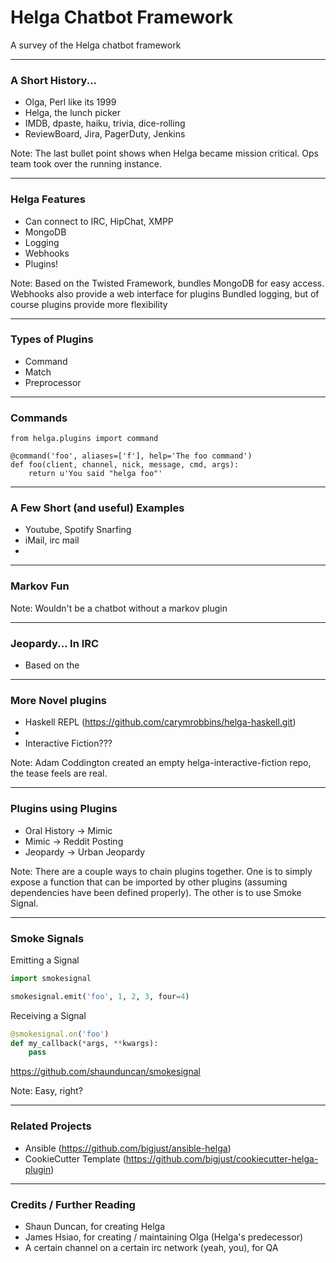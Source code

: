 # Helga Chatbot Framework

A survey of the Helga chatbot framework

---

### A Short History...

- Olga, Perl like its 1999
- Helga, the lunch picker
- IMDB, dpaste, haiku, trivia, dice-rolling
- ReviewBoard, Jira, PagerDuty, Jenkins

Note:
The last bullet point shows when Helga became mission critical. Ops team took
over the running instance.

---

### Helga Features

- Can connect to IRC, HipChat, XMPP
- MongoDB
- Logging
- Webhooks
- Plugins!

Note:
Based on the Twisted Framework, bundles MongoDB for easy access.
Webhooks also provide a web interface for plugins
Bundled logging, but of course plugins provide more flexibility

---

### Types of Plugins

- Command
- Match
- Preprocessor

---

### Commands

```
from helga.plugins import command

@command('foo', aliases=['f'], help='The foo command')
def foo(client, channel, nick, message, cmd, args):
    return u'You said "helga foo"'
```

---

### A Few Short (and useful) Examples

- Youtube, Spotify Snarfing
- iMail, irc mail
-

---

### Markov Fun


Note:
Wouldn't be a chatbot without a markov plugin


---

### Jeopardy... In IRC

- Based on the

---

### More Novel plugins

- Haskell REPL (https://github.com/carymrobbins/helga-haskell.git)
-
- Interactive Fiction???

Note:
Adam Coddington created an empty helga-interactive-fiction repo, the tease feels
are real.

---

### Plugins using Plugins

- Oral History -> Mimic
- Mimic -> Reddit Posting
- Jeopardy -> Urban Jeopardy

Note:
There are a couple ways to chain plugins together. One is to simply expose a
function that can be imported by other plugins (assuming dependencies have been
defined properly). The other is to use Smoke Signal.

---

### Smoke Signals

Emitting a Signal

``` python
import smokesignal

smokesignal.emit('foo', 1, 2, 3, four=4)
```

Receiving a Signal

``` python
@smokesignal.on('foo')
def my_callback(*args, **kwargs):
    pass
```

https://github.com/shaunduncan/smokesignal

Note:
Easy, right?

---

### Related Projects

- Ansible (https://github.com/bigjust/ansible-helga)
- CookieCutter Template (https://github.com/bigjust/cookiecutter-helga-plugin)

---

### Credits / Further Reading

- Shaun Duncan, for creating Helga
- James Hsiao, for creating / maintaining Olga (Helga's predecessor)
- A certain channel on a certain irc network (yeah, you), for QA
